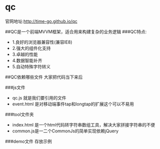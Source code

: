 # qc
官网地址:http://time-go.github.io/qc

##QC是一个前端MVVM框架，适合用来构建复杂的业务逻辑
###QC特点:
+ 1.良好的浏览器兼容性(兼容IE8)
+ 2.强大的组件化支持
+ 3.卓越的性能
+ 4.数据智能补齐
+ 5.自动特殊字符转义

##QC依赖哪些文件
大家把代码当下来后

###js文件
+ qc.js 就是我们要引用的文件
+ event.html 是对移动端事件tap和longtap的扩展这个可以不易用

###tool文件夹
+ index.html 是一个html代码转字符串数组工具，解决大家拼接字符串的不便
+ common.js是一二个CommonJs的简单实现依赖jQuery

###demo文件
存放示例
